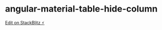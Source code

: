 # angular-material-table-hide-column

[Edit on StackBlitz ⚡️](https://stackblitz.com/edit/angular-material-table-hide-columns-wxwaz2)